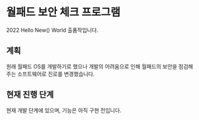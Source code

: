 # 월패드 보안 체크 프로그램
2022 Hello New() World 출품작입니다.

## 계획
원래 월패드 OS를 개발하기로 했으나 개발의 어려움으로 인해 월패드의 보안을 점검해주는 소프트웨어로 진로를 변경했습니다.

## 현재 진행 단계
현재 개발 단계에 있으며, 기능은 아직 구현 전입니다.
